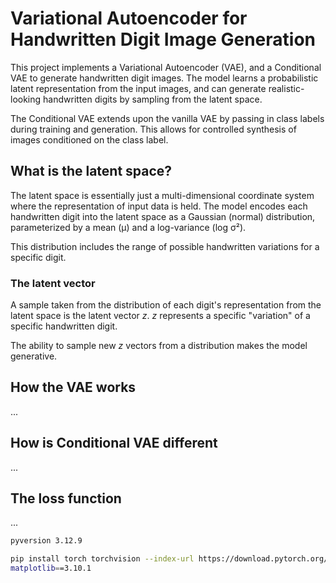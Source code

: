 # Variational Autoencoder for Handwritten Digit Image Generation
This project implements a Variational Autoencoder (VAE), and a Conditional VAE to generate handwritten digit images. The model learns a probabilistic latent representation from the input images, and can generate realistic-looking handwritten digits by sampling from the latent space.

The Conditional VAE extends upon the vanilla VAE by passing in class labels during training and generation. This allows for controlled synthesis of images conditioned on the class label.

## What is the latent space?
The latent space is essentially just a multi-dimensional coordinate system where the representation of input data is held. The model encodes each handwritten digit into the latent space as a Gaussian (normal) distribution, parameterized by a mean (μ) and a log-variance (log σ²).

This distribution includes the range of possible handwritten variations for a specific digit. 

### The latent vector
A sample taken from the distribution of each digit's representation from the latent space is the latent vector *_z_*. *_z_* represents a specific "variation" of a specific handwritten digit.

The ability to sample new *_z_* vectors from a distribution makes the model generative.

## How the VAE works
...

## How is Conditional VAE different
...

## The loss function
...





```sh
pyversion 3.12.9

pip install torch torchvision --index-url https://download.pytorch.org/whl/cu124
matplotlib==3.10.1
```
